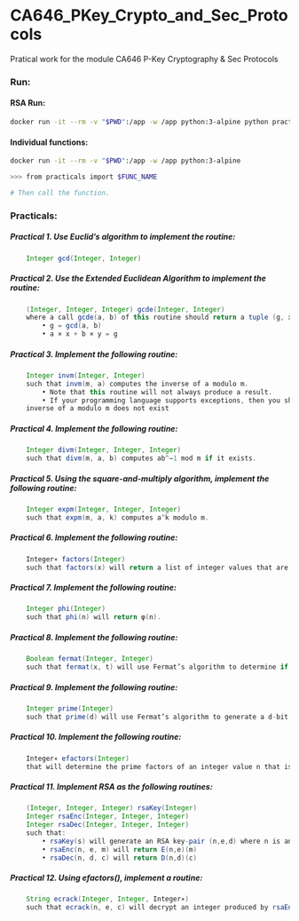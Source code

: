 # CA646_PKey_Crypto_and_Sec_Protocols
Pratical work for the module CA646 P-Key Cryptography & Sec Protocols


### Run:
#### RSA Run:
```bash
docker run -it --rm -v "$PWD":/app -w /app python:3-alpine python practicals.py
```

#### Individual functions:
```bash
docker run -it --rm -v "$PWD":/app -w /app python:3-alpine

>>> from practicals import $FUNC_NAME

# Then call the function.
```

### Practicals:

##### Practical 1. Use Euclid’s algorithm to implement the routine:

```java
    Integer gcd(Integer, Integer)
```

##### Practical 2. Use the Extended Euclidean Algorithm to implement the routine:

```java
    (Integer, Integer, Integer) gcde(Integer, Integer)
    where a call gcde(a, b) of this routine should return a tuple (g, x, y) of three integers such that:
    	• g = gcd(a, b)
    	• a × x + b × y = g
```

##### Practical 3. Implement the following routine:

```java
    Integer invm(Integer, Integer)
    such that invm(m, a) computes the inverse of a modulo m.
    	• Note that this routine will not always produce a result.
    	• If your programming language supports exceptions, then you should throw an exception if the
    inverse of a modulo m does not exist
```

##### Practical 4. Implement the following routine:

```java
    Integer divm(Integer, Integer, Integer)
    such that divm(m, a, b) computes ab^−1 mod m if it exists.
```

##### Practical 5. Using the square-and-multiply algorithm, implement the following routine:

```java
    Integer expm(Integer, Integer, Integer)
    such that expm(m, a, k) computes a^k modulo m.
```

##### Practical 6. Implement the following routine:

```java
    Integer∗ factors(Integer)
    such that factors(x) will return a list of integer values that are the factors of x. Note that if a prime p has a power e > 0 in the factorization of x, then p should appear e times in the result.
```

##### Practical 7. Implement the following routine:

```java
    Integer phi(Integer)
    such that phi(n) will return φ(n).
```

##### Practical 8. Implement the following routine:

```java
    Boolean fermat(Integer, Integer)
    such that fermat(x, t) will use Fermat’s algorithm to determine if x is prime
```

##### Practical 9. Implement the following routine:

```java
    Integer prime(Integer)
    such that prime(d) will use Fermat’s algorithm to generate a d-bit prime.
```

##### Practical 10. Implement the following routine:

```java
    Integer∗ efactors(Integer)
    that will determine the prime factors of an integer value n that is the product of two primes. This function should use a more efficient algorithm than trial division and should be capable of factoring numbers such as 709138557871512933443.
```

##### Practical 11. Implement RSA as the following routines:

```java
    (Integer, Integer, Integer) rsaKey(Integer)
    Integer rsaEnc(Integer, Integer, Integer)
    Integer rsaDec(Integer, Integer, Integer)
    such that:
    	• rsaKey(s) will generate an RSA key-pair (n,e,d) where n is an s-bit modulus
    	• rsaEnc(n, e, m) will return E(n,e)(m)
    	• rsaDec(n, d, c) will return D(n,d)(c)
```

##### Practical 12. Using efactors(), implement a routine:

```java
    String ecrack(Integer, Integer, Integer∗)
    such that ecrack(n, e, c) will decrypt an integer produced by rsaEnc() with the public key (n, e) without having access to the private exponent.
```
